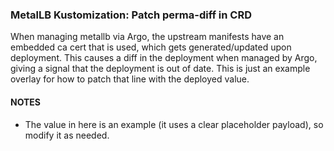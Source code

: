 ### MetalLB Kustomization: Patch perma-diff in CRD

When managing metallb via Argo, the upstream manifests have an embedded ca cert that
is used, which gets generated/updated upon deployment.  This causes a diff in the
deployment when managed by Argo, giving a signal that the deployment is out of date.
This is just an example overlay for how to patch that line with the deployed value.

#### NOTES

- The value in here is an example (it uses a clear placeholder payload), so modify
  it as needed.
